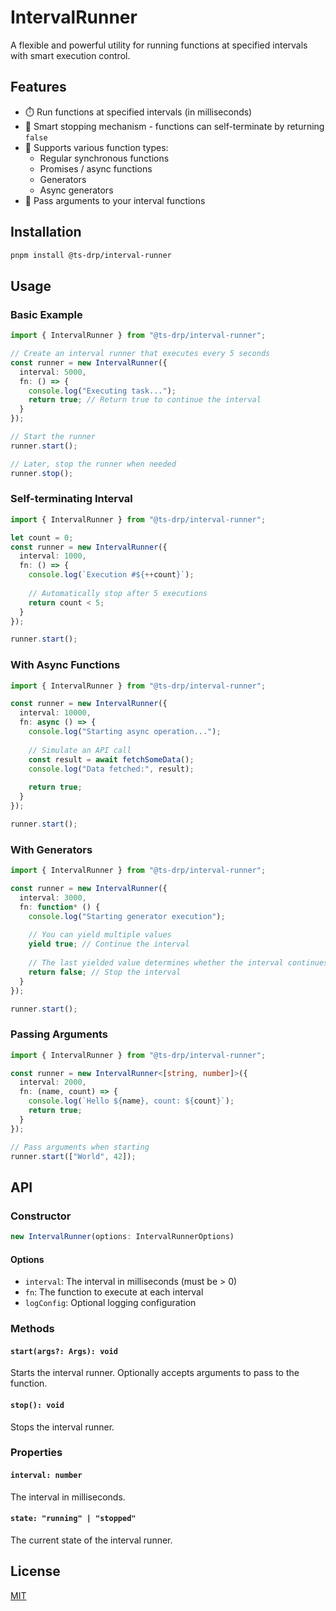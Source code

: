 # IntervalRunner

A flexible and powerful utility for running functions at specified intervals with smart execution control.

## Features

- ⏱️ Run functions at specified intervals (in milliseconds)
- 🛑 Smart stopping mechanism - functions can self-terminate by returning `false`
- 🔄 Supports various function types:
  - Regular synchronous functions
  - Promises / async functions
  - Generators
  - Async generators
- 🧩 Pass arguments to your interval functions

## Installation

```bash
pnpm install @ts-drp/interval-runner
```

## Usage

### Basic Example

```typescript
import { IntervalRunner } from "@ts-drp/interval-runner";

// Create an interval runner that executes every 5 seconds
const runner = new IntervalRunner({
  interval: 5000,
  fn: () => {
    console.log("Executing task...");
    return true; // Return true to continue the interval
  }
});

// Start the runner
runner.start();

// Later, stop the runner when needed
runner.stop();
```

### Self-terminating Interval

```typescript
import { IntervalRunner } from "@ts-drp/interval-runner";

let count = 0;
const runner = new IntervalRunner({
  interval: 1000,
  fn: () => {
    console.log(`Execution #${++count}`);
    
    // Automatically stop after 5 executions
    return count < 5;
  }
});

runner.start();
```

### With Async Functions

```typescript
import { IntervalRunner } from "@ts-drp/interval-runner";

const runner = new IntervalRunner({
  interval: 10000,
  fn: async () => {
    console.log("Starting async operation...");
    
    // Simulate an API call
    const result = await fetchSomeData();
    console.log("Data fetched:", result);
    
    return true;
  }
});

runner.start();
```

### With Generators

```typescript
import { IntervalRunner } from "@ts-drp/interval-runner";

const runner = new IntervalRunner({
  interval: 3000,
  fn: function* () {
    console.log("Starting generator execution");
    
    // You can yield multiple values
    yield true; // Continue the interval
    
    // The last yielded value determines whether the interval continues
    return false; // Stop the interval
  }
});

runner.start();
```

### Passing Arguments

```typescript
import { IntervalRunner } from "@ts-drp/interval-runner";

const runner = new IntervalRunner<[string, number]>({
  interval: 2000,
  fn: (name, count) => {
    console.log(`Hello ${name}, count: ${count}`);
    return true;
  }
});

// Pass arguments when starting
runner.start(["World", 42]);
```

## API

### Constructor

```typescript
new IntervalRunner(options: IntervalRunnerOptions)
```

#### Options

- `interval`: The interval in milliseconds (must be > 0)
- `fn`: The function to execute at each interval
- `logConfig`: Optional logging configuration

### Methods

#### `start(args?: Args): void`

Starts the interval runner. Optionally accepts arguments to pass to the function.

#### `stop(): void`

Stops the interval runner.

### Properties

#### `interval: number`

The interval in milliseconds.

#### `state: "running" | "stopped"`

The current state of the interval runner.

## License

[MIT](../../LICENSE)
